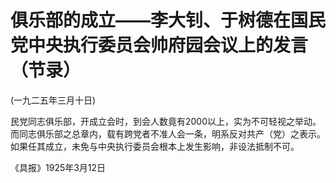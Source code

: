 # 俱乐部的成立——李大钊、于树德在国民党中央执行委员会帅府园会议上的发言（节录）

(一九二五年三月十日)

民党同志俱乐部，开成立会时，到会人数竟有2000以上，实为不可轻视之举动。而同志俱乐部之总章内，载有跨党者不准人会一条，明系反对共产（党）之表示。如果任其成立，未免与中央执行委员会根本上发生影响，非设法抵制不可。

《具报》1925年3月12日

